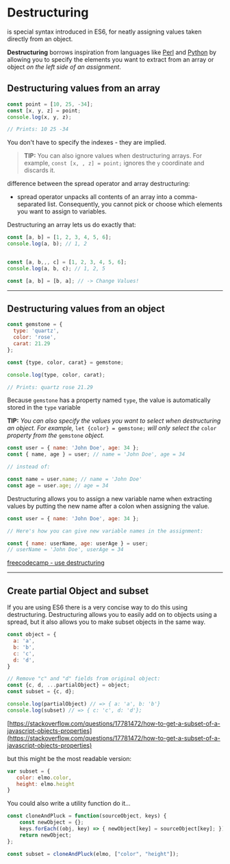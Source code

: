 # Destructuring

is special syntax introduced in ES6, for neatly assigning values taken directly from an object.

**Destructuring** borrows inspiration from languages like [Perl](https://en.wikipedia.org/wiki/Perl) and [Python](https://en.wikipedia.org/wiki/Python_(programming_language)) by allowing you to specify the elements you want to extract from an array or object *on the left side of an assignment*.

## Destructuring values from an array

```js
const point = [10, 25, -34];
const [x, y, z] = point;
console.log(x, y, z);

// Prints: 10 25 -34
```

You don't have to specify the indexes - they are implied.

> **TIP:** You can also ignore values when destructuring arrays. For example, `const [x, , z] = point;` ignores the `y` coordinate and discards it.

difference between the spread operator and array destructuring:

- spread operator unpacks all contents of an array into a comma-separated list. Consequently, you cannot pick or choose which elements you want to assign to variables.

Destructuring an array lets us do exactly that:

```js
const [a, b] = [1, 2, 3, 4, 5, 6];
console.log(a, b); // 1, 2


const [a, b,,, c] = [1, 2, 3, 4, 5, 6];
console.log(a, b, c); // 1, 2, 5

const [a, b] = [b, a]; // -> Change Values!
```

------

## Destructuring values from an object

```js
const gemstone = {
  type: 'quartz',
  color: 'rose',
  carat: 21.29
};

const {type, color, carat} = gemstone;

console.log(type, color, carat);

// Prints: quartz rose 21.29
```



Because `gemstone` has a property named `type`, the value is automatically stored in the `type` variable

**TIP:** *You can also specify the values you want to select when destructuring an object. For example,* `let {color} = gemstone;` *will only select the* `color` *property from the* `gemstone` *object.*



```js
const user = { name: 'John Doe', age: 34 };
const { name, age } = user; // name = 'John Doe', age = 34

// instead of:

const name = user.name; // name = 'John Doe'
const age = user.age; // age = 34
```

Destructuring allows you to assign a new variable name when extracting values by putting the new name after a colon when assigning the value.

```js
const user = { name: 'John Doe', age: 34 };

// Here's how you can give new variable names in the assignment:

const { name: userName, age: userAge } = user;
// userName = 'John Doe', userAge = 34
```

[freecodecamp - use destructuring](https://www.freecodecamp.org/learn/javascript-algorithms-and-data-structures/es6/use-destructuring-assignment-to-assign-variables-from-nested-objects )

------

## Create partial Object and subset

If you are using ES6 there is a very concise way to do this using destructuring. Destructuring allows you to easily add on to objects using a spread, but it also allows you to make subset objects in the same way.

```js
const object = {
  a: 'a',
  b: 'b',
  c: 'c',
  d: 'd',
}

// Remove "c" and "d" fields from original object:
const {c, d, ...partialObject} = object;
const subset = {c, d};

console.log(partialObject) // => { a: 'a', b: 'b'}
console.log(subset) // => { c: 'c', d: 'd'};
```

[https://stackoverflow.com/questions/17781472/how-to-get-a-subset-of-a-javascript-objects-properties](https://stackoverflow.com/questions/17781472/how-to-get-a-subset-of-a-javascript-objects-properties)

but this might be the most readable version:

```js
var subset = {
   color: elmo.color,
   height: elmo.height 
}
```



You could also write a utility function do it...

```js
const cloneAndPluck = function(sourceObject, keys) {
    const newObject = {};
    keys.forEach((obj, key) => { newObject[key] = sourceObject[key]; });
    return newObject;
};

const subset = cloneAndPluck(elmo, ["color", "height"]);
```



